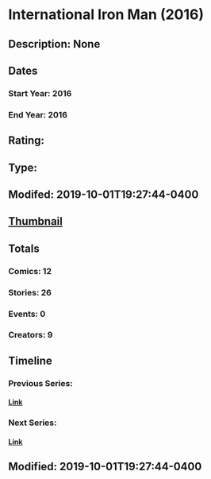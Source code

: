 # International Iron Man (2016)
## Description: None
## Dates
### Start Year: 2016
### End Year: 2016
## Rating: 
## Type: 
## Modifed: 2019-10-01T19:27:44-0400
## [Thumbnail](http://i.annihil.us/u/prod/marvel/i/mg/6/f0/5d93a89a8427a.jpg)
## Totals
### Comics: 12
### Stories: 26
### Events: 0
### Creators: 9
## Timeline
### Previous Series: 
#### [Link]()
### Next Series: 
#### [Link]()
## Modified: 2019-10-01T19:27:44-0400